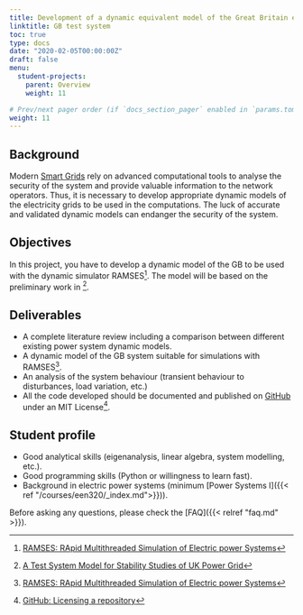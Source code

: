 ```yaml
---
title: Development of a dynamic equivalent model of the Great Britain electric transmission system
linktitle: GB test system
toc: true
type: docs
date: "2020-02-05T00:00:00Z"
draft: false
menu:
  student-projects:
    parent: Overview
    weight: 11

# Prev/next pager order (if `docs_section_pager` enabled in `params.toml`)
weight: 11
---
```



## Background

Modern [Smart Grids](https://en.wikipedia.org/wiki/Smart_grid) rely on advanced computational tools to analyse the security of the system and provide valuable information to the network operators. Thus, it is necessary to develop appropriate dynamic models of the electricity grids to be used in the computations. The luck of accurate and validated dynamic models can endanger the security of the system.

## Objectives

In this project, you have to develop a dynamic model of the GB to be used with the dynamic simulator RAMSES[^RAMSES]. The model will be based on the preliminary work in [^Imperial].

## Deliverables

- A complete literature review including a comparison between different existing power system dynamic models.
- A dynamic model of the GB system suitable for simulations with RAMSES[^RAMSES].
- An analysis of the system behaviour (transient behaviour to disturbances, load variation, etc.)
- All the code developed should be documented and published on [GitHub](https://github.com/) under an MIT License[^GitHubLIC].

## Student profile

- Good analytical skills (eigenanalysis, linear algebra, system modelling, etc.).
- Good programming skills (Python or willingness to learn fast).
- Background in electric power systems (minimum [Power Systems I]({{< ref "/courses/een320/_index.md">}})).


[^kundur]: Kundur, P., Balu, N. J., & Lauby, M. G. (1994). Power system stability and control. New York: McGraw-Hill.
[^RAMSES]: [RAMSES: RApid Multithreaded Simulation of Electric power Systems](http://www.montefiore.ulg.ac.be/~vct/software.html)
[^Imperial]: [A Test System Model for Stability Studies of UK Power Grid](https://spiral.imperial.ac.uk/bitstream/10044/1/15446/2/KunjumuhammedEtAlTestSystemStabilityStudies_IEEEPowerTech2013_AuthorFinalVersion.pdf)
[^GitHubLIC]: [GitHub: Licensing a repository](https://help.github.com/articles/licensing-a-repository/)

Before asking any questions, please check the [FAQ]({{< relref "faq.md" >}}).